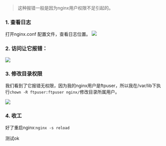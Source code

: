 >这种报错一般是因为nginx用户权限不足引起的。

###   1. 查看日志

打开nginx.conf 配置文件，查看日志位置。
![](https://upload-images.jianshu.io/upload_images/5786888-b4db235694e1148e.png?imageMogr2/auto-orient/strip%7CimageView2/2/w/1240)

###   2. 访问让它报错：

![](https://upload-images.jianshu.io/upload_images/5786888-cf121dcb03a69b9a.png?imageMogr2/auto-orient/strip%7CimageView2/2/w/1240)

###   3. 修改目录权限
我们看到了它报错无权限，因为我的nginx用户是ftpuser，所以我在/var/lib下执行`chown -R ftpuser:ftpuser nginx/`修改目录所属用户。

![](https://upload-images.jianshu.io/upload_images/5786888-58f4c59313d764a7.png?imageMogr2/auto-orient/strip%7CimageView2/2/w/1240)

###   4. 收工

好了重启nginx:`nginx -s reload `

测试ok
